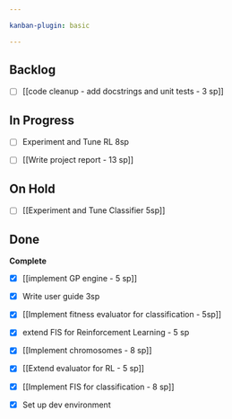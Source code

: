 ```yaml
---

kanban-plugin: basic

---
```


## Backlog

- [ ] [[code cleanup - add docstrings and unit tests - 3 sp]]


## In Progress

- [ ] Experiment and Tune RL 8sp
- [ ] [[Write project report - 13 sp]]


## On Hold

- [ ] [[Experiment and Tune Classifier 5sp]]


## Done

**Complete**
- [x] [[implement GP engine - 5 sp]]
- [x] Write user guide 3sp
- [x] [[Implement fitness evaluator for classification - 5sp]]
- [x] extend FIS for Reinforcement Learning - 5 sp
- [x] [[Implement chromosomes - 8 sp]]
- [x] [[Extend evaluator for RL - 5 sp]]
- [x] [[Implement FIS for classification - 8 sp]]
- [x] Set up dev environment


